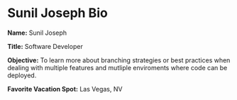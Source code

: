 # Sunil Joseph Bio

**Name:**  Sunil Joseph

**Title:**  Software Developer

**Objective:**  To learn more about branching strategies or best practices when dealing with multiple features and mutliple enviroments where code can be deployed.

**Favorite Vacation Spot:** Las Vegas, NV
